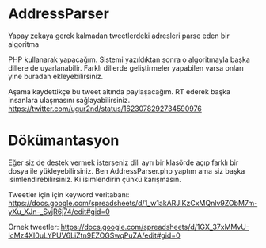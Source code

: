 # AddressParser
Yapay zekaya gerek kalmadan tweetlerdeki adresleri parse eden bir algoritma

PHP kullanarak yapacağım. Sistemi yazıldıktan sonra o algoritmayla başka dillere de uyarlanabilir. Farklı dillerde geliştirmeler yapabilen varsa onları yine buradan ekleyebilirsiniz. 

Aşama kaydettikçe bu tweet altında paylaşacağım. RT ederek başka insanlara ulaşmasını sağlayabilirsiniz.
https://twitter.com/ugur2nd/status/1623078292734590976

# Dökümantasyon

Eğer siz de destek vermek isterseniz dili ayrı bir klasörde açıp farklı bir dosya ile yükleyebilirsiniz. Ben AddressParser.php yaptım ama siz başka isimlendirebilirsiniz. Ki isimlendirin çünkü karışmasın.

Tweetler için için keyword veritabanı: https://docs.google.com/spreadsheets/d/1_w1akARJIKzCxMQnlv9ZObM7m-yXu_XJn-_SvjR6j74/edit#gid=0

Örnek tweetler: https://docs.google.com/spreadsheets/d/1GX_37xMMvU-lcMz4XI0uLYPUV6LiZtn9EZOGSwqPuZA/edit#gid=0
